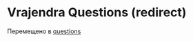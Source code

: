 # Vrajendra Questions (redirect)

Перемещено в [questions](https://github.com/krishnized/questions)
